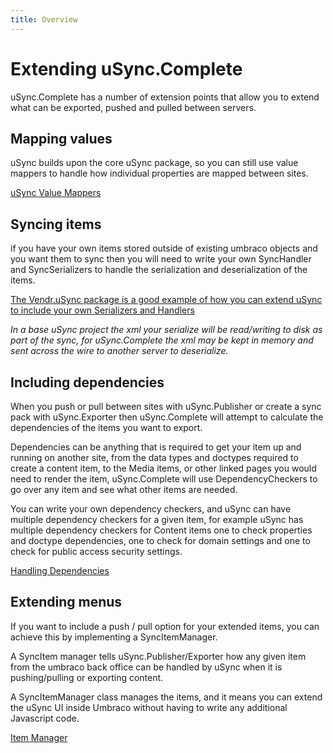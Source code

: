 ```yaml
---
title: Overview
---
```


# Extending uSync.Complete

uSync.Complete has a number of extension points that allow you to extend what can be exported, pushed and pulled between servers. 

## Mapping values 
uSync builds upon the core uSync package, so you can still use value mappers to handle how individual properties are mapped between sites.

[uSync Value Mappers](../../uSync/extending/valuemappers)

## Syncing items 
if you have your own items stored outside of existing umbraco objects and you want them to sync then you will need to write your own SyncHandler and SyncSerializers to handle the serialization and deserialization of the items. 

[The Vendr.uSync package is a good example of how you can extend uSync to include your own Serializers and Handlers](https://github.com/vendrhub/vendr-usync/tree/v2/dev/src/Vendr.uSync)

_In a base uSync project the xml your serialize will be read/writing to disk as part of the sync, for uSync.Complete the xml may be kept in memory and sent across the wire to another server to deserialize._

## Including dependencies
When you push or pull between sites with uSync.Publisher or create a sync pack with uSync.Exporter then uSync.Complete will attempt to calculate the dependencies of the items you want to export. 

Dependencies can be anything that is required to get your item up and running on another site, from the data types and doctypes required to create a content item, to the Media items, or other linked pages you would need to render the item, uSync.Complete will use DependencyCheckers to go over any item and see what other items are needed.

You can write your own dependency checkers, and uSync can have multiple dependency checkers for a given item, for example uSync has multiple dependency checkers for Content items one to check properties and doctype dependencies, one to check for domain settings and one to check for public access security settings. 

[Handling Dependencies](Dependencies)

## Extending menus 
If you want to include a push / pull option for your extended items, you can achieve this by implementing a SyncItemManager. 

A SyncItem manager tells uSync.Publisher/Exporter how any given item from the umbraco back office can be handled by uSync when it is pushing/pulling or exporting content. 

A SyncItemManager class manages the items, and it means you can extend the uSync UI inside Umbraco without having to write any additional Javascript code. 

[Item Manager](ItemManager)